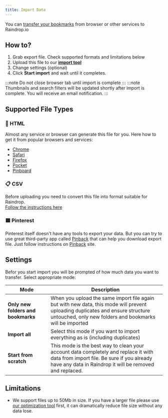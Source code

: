 ```yaml
---
title: Import Data
---
```

You can [transfer your bookmarks](https://app.raindrop.io/settings/import) from browser or other services to Raindrop.io

## How to?
1. Grab export file. Check supported formats and limitations below
2. Upload this file to our [**import tool**](https://app.raindrop.io/settings/import)
3. Change settings (optional)
4. Click **Start import** and wait until it completes.

:::note
Do not close browser tab until import is complete
:::
:::note
Thumbnails and search filters will be updated shortly after import is complete. You will receive an email notification.
:::

## Supported File Types
### 📄 HTML
Almost any service or browser can generate this file for you. Here how to get it from popular browsers and services:
- [Chrome](https://www.wikihow.com/Export-Bookmarks-from-Chrome)
- [Safari](https://www.ionos.com/digitalguide/websites/web-development/export-safari-bookmarks/)
- [Firefox](https://support.mozilla.org/en-US/kb/export-firefox-bookmarks-to-backup-or-transfer)
- [Pocket](https://help.getpocket.com/article/1015-exporting-your-pocket-list)
- [Pinboard](https://pinboard.in/export/)

### 📋 CSV
Before uploading you need to convert this file into format suitable for Raindrop.  
[Follow the instructions here](https://csv-to-bookmarks.glitch.me/)

### 🟥 Pinterest
Pinterest itself doesn't have any tools to export your data. But you can try to use great third-party app called [Pinback](https://pinbackit.github.io/) that can help you download export file.
Just follow instructions on [Pinback](https://pinbackit.github.io/) site.

## Settings
Befor you start import you will be prompted of how much data you want to transfer. Select appropriate mode:

Mode | Description
---- | -----------
**Only new folders and bookmarks** | When you upload the same import file again but with new data, this mode will prevent uploading duplicates and ensure structure untouched, only new folders and bookmarks will be imported
**Import all** | Select this mode if you want to import everything as is (including duplicates)
**Start from scratch** | This mode is the best way to clean your account data completely and replace it with data from import file. Be sure if you already have any data in Raindrop it will be removed and replaced.

## Limitations
- We support files up to 50Mb in size. If you have a larger file please use [our optimization tool](https://optimize-bookmarks-html.glitch.me/) first, it can dramatically reduce file size without any data lose.